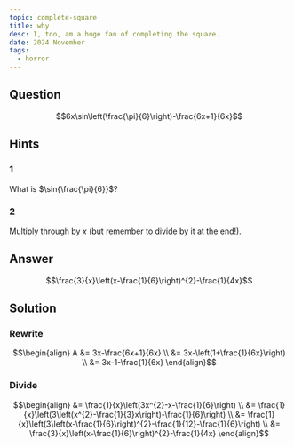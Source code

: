 ```yaml
---
topic: complete-square
title: why
desc: I, too, am a huge fan of completing the square.
date: 2024 November
tags:
  - horror
---
```



## Question
```math
6x\sin\left(\frac{\pi}{6}\right)-\frac{6x+1}{6x}
```


## Hints

### 1
What is $\sin{\frac{\pi}{6}}$?

### 2
Multiply through by $x$ (but remember to divide by it at the end!).


## Answer
```math
\frac{3}{x}\left(x-\frac{1}{6}\right)^{2}-\frac{1}{4x}
```


## Solution

### Rewrite
```math
\begin{align}
 A &= 3x-\frac{6x+1}{6x}
\\ &= 3x-\left(1+\frac{1}{6x}\right)
\\ &= 3x-1-\frac{1}{6x}
\end{align}
```

### Divide
```math
\begin{align}
&= \frac{1}{x}\left(3x^{2}-x-\frac{1}{6}\right)
\\ &= \frac{1}{x}\left(3\left(x^{2}-\frac{1}{3}x\right)-\frac{1}{6}\right)
\\ &= \frac{1}{x}\left(3\left(x-\frac{1}{6}\right)^{2}-\frac{1}{12}-\frac{1}{6}\right)
\\ &= \frac{3}{x}\left(x-\frac{1}{6}\right)^{2}-\frac{1}{4x}
\end{align}
```
